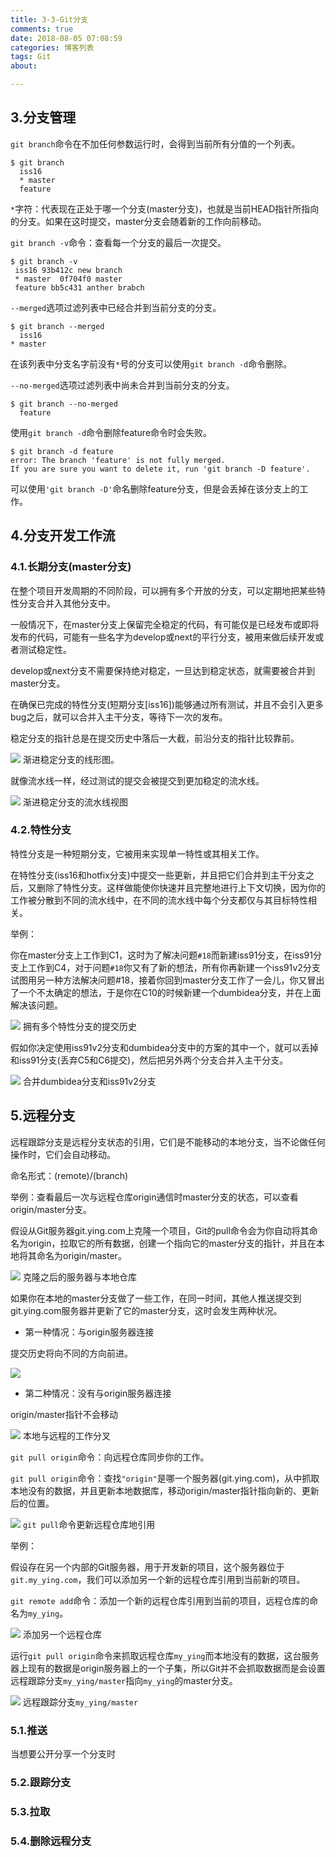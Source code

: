 ```yaml
---
title: 3-3-Git分支
comments: true
date: 2018-08-05 07:08:59
categories: 博客列表
tags: Git
about:

---
```


## 3.分支管理

`git branch`命令在不加任何参数运行时，会得到当前所有分值的一个列表。

```
$ git branch
  iss16
  * master
  feature
```

`*`字符：代表现在正处于哪一个分支(master分支)，也就是当前HEAD指针所指向的分支。如果在这时提交，master分支会随着新的工作向前移动。

`git branch -v`命令：查看每一个分支的最后一次提交。

```
$ git branch -v
 iss16 93b412c new branch
 * master  0f704f0 master
 feature bb5c431 anther brabch
```

`--merged`选项过滤列表中已经合并到当前分支的分支。

```
$ git branch --merged
  iss16
* master
```

在该列表中分支名字前没有`*`号的分支可以使用`git branch -d`命令删除。

`--no-merged`选项过滤列表中尚未合并到当前分支的分支。

```
$ git branch --no-merged
  feature
```

使用`git branch -d`命令删除feature命令时会失败。

```
$ git branch -d feature
error: The branch 'feature' is not fully merged.
If you are sure you want to delete it, run 'git branch -D feature'.
```

可以使用`'git branch -D'`命名删除feature分支，但是会丢掉在该分支上的工作。

## 4.分支开发工作流

### 4.1.长期分支(master分支)

在整个项目开发周期的不同阶段，可以拥有多个开放的分支，可以定期地把某些特性分支合并入其他分支中。

一般情况下，在master分支上保留完全稳定的代码，有可能仅是已经发布或即将发布的代码，可能有一些名字为develop或next的平行分支，被用来做后续开发或者测试稳定性。

develop或next分支不需要保持绝对稳定，一旦达到稳定状态，就需要被合并到master分支。

在确保已完成的特性分支(短期分支[iss16])能够通过所有测试，并且不会引入更多bug之后，就可以合并入主干分支，等待下一次的发布。

稳定分支的指针总是在提交历史中落后一大截，前沿分支的指针比较靠前。

![ ](http://images.cnblogs.com/cnblogs_com/cliy-10/1239045/o_25.png)
渐进稳定分支的线形图。

就像流水线一样，经过测试的提交会被提交到更加稳定的流水线。

![ ](http://images.cnblogs.com/cnblogs_com/cliy-10/1239045/o_26.png)
渐进稳定分支的流水线视图

### 4.2.特性分支

特性分支是一种短期分支，它被用来实现单一特性或其相关工作。

在特性分支(iss16和hotfix分支)中提交一些更新，并且把它们合并到主干分支之后，又删除了特性分支。这样做能使你快速并且完整地进行上下文切换，因为你的工作被分散到不同的流水线中，在不同的流水线中每个分支都仅与其目标特性相关。

举例：

你在master分支上工作到C1，这时为了解决问题`#18`而新建iss91分支，在iss91分支上工作到C4，对于问题`#18`你又有了新的想法，所有你再新建一个iss91v2分支试图用另一种方法解决问题#18，接着你回到master分支工作了一会儿，你又冒出了一个不太确定的想法，于是你在C10的时候新建一个dumbidea分支，并在上面解决该问题。

![ ](http://images.cnblogs.com/cnblogs_com/cliy-10/1239045/o_27.png)
拥有多个特性分支的提交历史

假如你决定使用iss91v2分支和dumbidea分支中的方案的其中一个，就可以丢掉和iss91分支(丢弃C5和C6提交)，然后把另外两个分支合并入主干分支。

![ ](http://images.cnblogs.com/cnblogs_com/cliy-10/1239045/o_28.png)
合并dumbidea分支和iss91v2分支

## 5.远程分支

远程跟踪分支是远程分支状态的引用，它们是不能移动的本地分支，当不论做任何操作时，它们会自动移动。

命名形式：(remote)/(branch)

举例：查看最后一次与远程仓库origin通信时master分支的状态，可以查看origin/master分支。

假设从Git服务器git.ying.com上克隆一个项目，Git的pull命令会为你自动将其命名为origin，拉取它的所有数据，创建一个指向它的master分支的指针，并且在本地将其命名为origin/master。

![ ](http://images.cnblogs.com/cnblogs_com/cliy-10/1239045/o_29.png)
克隆之后的服务器与本地仓库

如果你在本地的master分支做了一些工作，在同一时间，其他人推送提交到git.ying.com服务器并更新了它的master分支，这时会发生两种状况。

* 第一种情况：与origin服务器连接

提交历史将向不同的方向前进。

![ ](http://images.cnblogs.com/cnblogs_com/cliy-10/1239045/o_30.png)

* 第二种情况：没有与origin服务器连接

origin/master指针不会移动

![ ](http://images.cnblogs.com/cnblogs_com/cliy-10/1239045/o_31.png)
本地与远程的工作分叉

`git pull origin`命令：向远程仓库同步你的工作。

`git pull origin`命令：查找`"origin"`是哪一个服务器(git.ying.com)，从中抓取本地没有的数据，并且更新本地数据库，移动origin/master指针指向新的、更新后的位置。

![ ](http://images.cnblogs.com/cnblogs_com/cliy-10/1239045/o_32.png)
`git pull`命令更新远程仓库地引用

举例：

假设存在另一个内部的Git服务器，用于开发新的项目，这个服务器位于`git.my_ying.com`，我们可以添加另一个新的远程仓库引用到当前新的项目。

`git remote add`命令：添加一个新的远程仓库引用到当前的项目，远程仓库的命名为`my_ying`。


![ ](http://images.cnblogs.com/cnblogs_com/cliy-10/1239045/o_33.png)
添加另一个远程仓库


运行`git pull origin`命令来抓取远程仓库`my_ying`而本地没有的数据，这台服务器上现有的数据是origin服务器上的一个子集，所以Git并不会抓取数据而是会设置远程跟踪分支`my_ying/master`指向`my_ying`的master分支。

![ ](http://images.cnblogs.com/cnblogs_com/cliy-10/1239045/o_34.png)
远程跟踪分支`my_ying/master`

### 5.1.推送

当想要公开分享一个分支时

### 5.2.跟踪分支

### 5.3.拉取

### 5.4.删除远程分支

